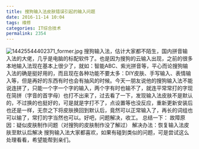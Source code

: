 ```yaml
---
title: 搜狗输入法皮肤错误引起的输入问题
date: 2016-11-14 10:04
tags: 维修
categories: IT综合技术
permalink: 2354
---
```


![14425544402371_former.jpg][1]
搜狗输入法，估计大家都不陌生，国内拼音输入法的大佬，几乎是电脑的标配软件了。也是因为搜狗的云输入出现，之前的很多本地输入法现在基本上很少了，就如：智能ABC、紫光拼音等，平心而论搜狗输入法的确是挺好用的，而且现在各种功能不要太多：DIY皮肤、手写输入、表情输入等，但是再好的东西有时也会有抽风的时候。今天一朋友说他的搜狗输入法不能说连拼了，只能一个字一个字的输入，两个字有时也输不了，就连平常常打的字现在简拼（字音的首字母）也打不出来了，过去看了一下，发现输入法皮肤不是默认的，不过换的也挺好的，可是就是字打不了，点设置等也没反应，重新更新安装后也还是一样，无奈之下将皮肤换回到默认后，竟然可以正常输入了，再长的词组也可以输了，常打的字当然也可以。好吧，问题解决，收工。<!--more-->
总结一下：
故障原因：疑似皮肤制作问题（对搜狗的皮肤制作没了解过）
解决办法：恢复输入法皮肤至默认后解决
搜狗输入法大家都喜欢，如果有碰到类似的问题，可是尝试这么处理看看，希望能帮到亲们。


  [1]: https://cdn.uu126.cn/usr/uploads/2016/11/3763756363.jpg